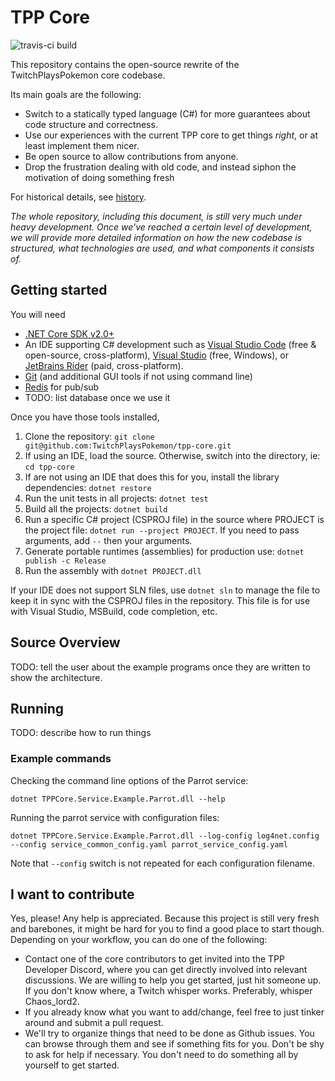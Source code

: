 # TPP Core

![travis-ci build](https://api.travis-ci.org/TwitchPlaysPokemon/tpp-core.svg?branch=master)

This repository contains the open-source rewrite of the TwitchPlaysPokemon core codebase.

Its main goals are the following:

  - Switch to a statically typed language (C#) for more guarantees about code structure and correctness.
  - Use our experiences with the current TPP core to get things _right_, or at least implement them nicer.
  - Be open source to allow contributions from anyone.
  - Drop the frustration dealing with old code, and instead siphon the motivation of doing something fresh

For historical details, see [history](history.md).

*The whole repository, including this document, is still very much under heavy development.
Once we've reached a certain level of development, we will provide more detailed information on how the new codebase is structured, what technologies are used, and what components it consists of.*

## Getting started

You will need

* [.NET Core SDK v2.0+](https://www.microsoft.com/net/download)
* An IDE supporting C# development such as [Visual Studio Code](https://code.visualstudio.com/Download?wt.mc_id=DotNet_Home) (free & open-source, cross-platform), [Visual Studio](https://www.visualstudio.com/) (free, Windows), or [JetBrains Rider](https://www.jetbrains.com/rider/) (paid, cross-platform).
* [Git](https://git-scm.com/downloads) (and additional GUI tools if not using command line)
* [Redis](https://redis.io/download) for pub/sub
* TODO: list database once we use it

Once you have those tools installed,

1. Clone the repository: `git clone git@github.com:TwitchPlaysPokemon/tpp-core.git`
2. If using an IDE, load the source. Otherwise, switch into the directory, ie: `cd tpp-core`
3. If are not using an IDE that does this for you, install the library dependencies: `dotnet restore`
4. Run the unit tests in all projects: `dotnet test`
5. Build all the projects: `dotnet build`
6. Run a specific C# project (CSPROJ file) in the source where PROJECT is the project file: `dotnet run --project PROJECT`. If you need to pass arguments, add `--` then your arguments.
7. Generate portable runtimes (assemblies) for production use: `dotnet publish -c Release`
8. Run the assembly with `dotnet PROJECT.dll`

If your IDE does not support SLN files, use `dotnet sln` to manage the file to keep it in sync with the CSPROJ files in the repository. This file is for use with Visual Studio, MSBuild, code completion, etc.


## Source Overview

TODO: tell the user about the example programs once they are written to show the architecture.

## Running

TODO: describe how to run things


### Example commands

Checking the command line options of the Parrot service:

    dotnet TPPCore.Service.Example.Parrot.dll --help

Running the parrot service with configuration files:

    dotnet TPPCore.Service.Example.Parrot.dll --log-config log4net.config --config service_common_config.yaml parrot_service_config.yaml

Note that `--config` switch is not repeated for each configuration filename.


## I want to contribute

Yes, please! Any help is appreciated.
Because this project is still very fresh and barebones, it might be hard for you to find a good place to start though.
Depending on your workflow, you can do one of the following:
- Contact one of the core contributors to get invited into the TPP Developer Discord, where you can get directly involved into relevant discussions.
  We are willing to help you get started, just hit someone up. If you don't know where, a Twitch whisper works. Preferably, whisper Chaos_lord2.
- If you already know what you want to add/change, feel free to just tinker around and submit a pull request.
- We'll try to organize things that need to be done as Github issues. You can browse through them and see if something fits for you.
  Don't be shy to ask for help if necessary. You don't need to do something all by yourself to get started.
